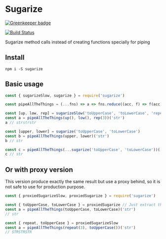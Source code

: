 # Sugarize

[![Greenkeeper badge](https://badges.greenkeeper.io/elcoosp/sugarize.svg)](https://greenkeeper.io/)

[![Build Status](https://travis-ci.org/elcoosp/sugarize.svg?branch=master)](https://travis-ci.org/elcoosp/sugarize)

Sugarize method calls instead of creating functions specially for piping

## Install

`npm i -S sugarize`

## Basic usage

```javascript
const { sugarizeSlow, sugarize } = require('sugarize')

const pipeAllTheThings = (...fns) => a => fns.reduce((acc, f) => f(acc), a)

const [up, low, rep] = sugarizeSlow('toUpperCase', 'toLowerCase', 'repeat')
const a = pipeAllTheThings(up(), low(), rep(3))('str')
a // ​​​​​strstrstr​​​​​

const [upper, lower] = sugarize('toUpperCase', 'toLowerCase')
const b = pipeAllTheThings(upper, lower)('str')
b // str

const c = pipeAllTheThings(...sugarize('toUpperCase', 'toLowerCase'))('str')
c // str
```

## Or with proxy version

This version produce exactly the same result but use a proxy behind, so it is not safe to use for production purpose.

```javascript
const { proxiedSugarizeSlow, proxiedSugarize } = require('sugarize')

const { toUpperCase, toLowerCase } = proxiedSugarize // Just extract the method call you need
const a = pipeAllTheThings(toUpperCase, toLowerCase)('str')
// str

const { repeat, toUpperCase } = proxiedSugarizeSlow
const a = pipeAllTheThings(repeat(3), toUpperCase())('str')
// STRSTRSTR
```
